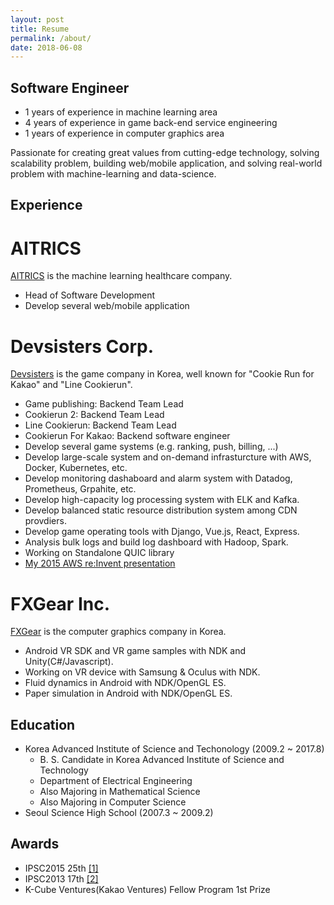```yaml
---
layout: post
title: Resume
permalink: /about/
date: 2018-06-08
---
```


Software Engineer
-----------------

 * 1 years of experience in machine learning area
 * 4 years of experience in game back-end service engineering
 * 1 years of experience in computer graphics area

Passionate for creating great values from cutting-edge technology, solving scalability problem, building web/mobile application, and solving real-world problem with machine-learning and data-science.


Experience
----------

AITRICS
=======

 [AITRICS](http://www.aitrics.com) is the machine learning healthcare company.

 * Head of Software Development
 * Develop several web/mobile application

Devsisters Corp.
===============

  [Devsisters](http://www.devsisters.com) is the game company in Korea, well known for "Cookie Run for Kakao" and "Line Cookierun".

  * Game publishing: Backend Team Lead
  * Cookierun 2: Backend Team Lead
  * Line Cookierun: Backend Team Lead
  * Cookierun For Kakao: Backend software engineer
  * Develop several game systems (e.g. ranking, push, billing, ...)
  * Develop large-scale system and on-demand infrasturcture with AWS, Docker, Kubernetes, etc.
  * Develop monitoring dashaboard and alarm system with Datadog, Prometheus, Grpahite, etc.
  * Develop high-capacity log processing system with ELK and Kafka.
  * Develop balanced static resource distribution system among CDN provdiers.
  * Develop game operating tools with Django, Vue.js, React, Express.
  * Analysis bulk logs and build log dashboard with Hadoop, Spark.
  * Working on Standalone QUIC library
  * [My 2015 AWS re:Invent presentation](https://www.slideshare.net/AmazonWebServices/gam201-cloud-gaming-architectures-from-mobile-to-social-to-mmo)


FXGear Inc.
===========

  [FXGear](http://www.fxgear.net) is the computer graphics company in Korea.

  * Android VR SDK and VR game samples with NDK and Unity(C#/Javascript).
  * Working on VR device with Samsung & Oculus with NDK.
  * Fluid dynamics in Android with NDK/OpenGL ES.
  * Paper simulation in Android with NDK/OpenGL ES.


Education
---------


 * Korea Advanced Institute of Science and Techonology (2009.2 ~ 2017.8)
    * B. S. Candidate in Korea Advanced Institute of Science and Technology
    * Department of Electrical Engineering
    * Also Majoring in Mathematical Science
    * Also Majoring in Computer Science
 * Seoul Science High School (2007.3 ~ 2009.2)


Awards
------

 * IPSC2015 25th [[1]](http://ipsc.ksp.sk/2015/results/)
 * IPSC2013 17th [[2]](http://ipsc.ksp.sk/2013/results/)
 * K-Cube Ventures(Kakao Ventures) Fellow Program 1st Prize



